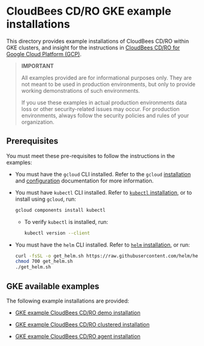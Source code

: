 
# CloudBees CD/RO GKE example installations <a name="cdro-gke-example"/>

This directory provides example installations of CloudBees CD/RO within GKE clusters, and insight for the instructions in [CloudBees CD/RO for Google Cloud Platform (GCP)](https://docs.cloudbees.com/docs/cloudbees-cd/latest/install-k8s/k8s-platform-specific-configurations#_google_cloud_platform_gcp).

>**IMPORTANT** 
> 
>All examples provided are for informational purposes only. They are not meant to be used in production environments, but only to provide working demonstrations of such environments. 
> 
>If you use these examples in actual production environments data loss or other security-related issues may occur. For production environments, always follow the security policies and rules of your organization.  

## Prerequisites <a name="cdro-gke-example-prerequisites "/>

You must meet these pre-requisites to follow the instructions in the examples:

- You must have the `gcloud` CLI installed. Refer to the `gcloud` [installation](https://cloud.google.com/sdk/docs/install) and [configuration](https://cloud.google.com/sdk/docs/initializing) documentation for more information.
- You must have `kubectl` CLI installed. Refer to [`kubectl` installation](https://kubernetes.io/docs/tasks/tools/#kubectl), or to install using `gcloud`, run:
     ```bash
    gcloud components install kubectl
     ```
  - To verify `kubectl` is installed, run:
    ```bash
    kubectl version --client
     ```

- You must have the `helm` CLI installed. Refer to [`helm` installation](https://helm.sh/docs/intro/install/), or run:
    ```bash
    curl -fsSL -o get_helm.sh https://raw.githubusercontent.com/helm/helm/main/scripts/get-helm-3
    chmod 700 get_helm.sh
    ./get_helm.sh
  ```

## GKE available examples <a name="cdro-gke-available-examples"/>

The following example installations are provided: 

* [GKE example CloudBees CD/RO demo installation](demo.md)

* [GKE example CloudBees CD/RO clustered installation](clustered.md)

* [GKE example CloudBees CD/RO agent installation](../common/agents.md)
